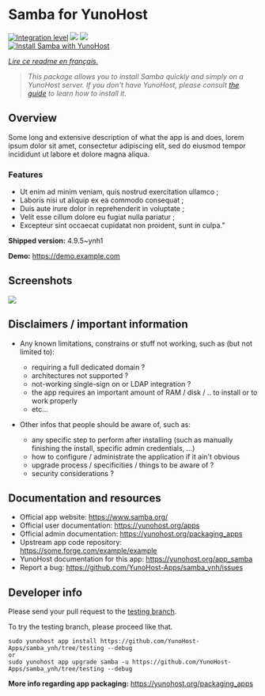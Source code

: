 <!--
N.B.: This README was automatically generated by https://github.com/YunoHost/apps/tree/master/tools/README-generator
It shall NOT be edited by hand.
-->

# Samba for YunoHost

[![Integration level](https://dash.yunohost.org/integration/samba.svg)](https://dash.yunohost.org/appci/app/samba) ![](https://ci-apps.yunohost.org/ci/badges/samba.status.svg) ![](https://ci-apps.yunohost.org/ci/badges/samba.maintain.svg)  
[![Install Samba with YunoHost](https://install-app.yunohost.org/install-with-yunohost.svg)](https://install-app.yunohost.org/?app=samba)

*[Lire ce readme en français.](./README_fr.md)*

> *This package allows you to install Samba quickly and simply on a YunoHost server.
If you don't have YunoHost, please consult [the guide](https://yunohost.org/#/install) to learn how to install it.*

## Overview

Some long and extensive description of what the app is and does, lorem ipsum dolor sit amet, consectetur adipiscing elit, sed do eiusmod tempor incididunt ut labore et dolore magna aliqua.

### Features

- Ut enim ad minim veniam, quis nostrud exercitation ullamco ;
- Laboris nisi ut aliquip ex ea commodo consequat ;
- Duis aute irure dolor in reprehenderit in voluptate ;
- Velit esse cillum dolore eu fugiat nulla pariatur ;
- Excepteur sint occaecat cupidatat non proident, sunt in culpa."


**Shipped version:** 4.9.5~ynh1

**Demo:** https://demo.example.com

## Screenshots

![](./doc/screenshots/example.jpg)

## Disclaimers / important information

* Any known limitations, constrains or stuff not working, such as (but not limited to):
    * requiring a full dedicated domain ?
    * architectures not supported ?
    * not-working single-sign on or LDAP integration ?
    * the app requires an important amount of RAM / disk / .. to install or to work properly
    * etc...

* Other infos that people should be aware of, such as:
    * any specific step to perform after installing (such as manually finishing the install, specific admin credentials, ...)
    * how to configure / administrate the application if it ain't obvious
    * upgrade process / specificities / things to be aware of ?
    * security considerations ?

## Documentation and resources

* Official app website: https://www.samba.org/
* Official user documentation: https://yunohost.org/apps
* Official admin documentation: https://yunohost.org/packaging_apps
* Upstream app code repository: https://some.forge.com/example/example
* YunoHost documentation for this app: https://yunohost.org/app_samba
* Report a bug: https://github.com/YunoHost-Apps/samba_ynh/issues

## Developer info

Please send your pull request to the [testing branch](https://github.com/YunoHost-Apps/samba_ynh/tree/testing).

To try the testing branch, please proceed like that.
```
sudo yunohost app install https://github.com/YunoHost-Apps/samba_ynh/tree/testing --debug
or
sudo yunohost app upgrade samba -u https://github.com/YunoHost-Apps/samba_ynh/tree/testing --debug
```

**More info regarding app packaging:** https://yunohost.org/packaging_apps